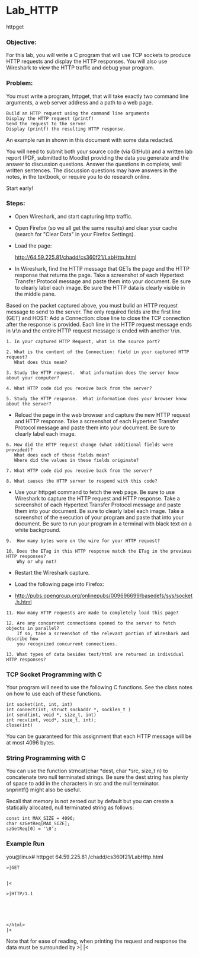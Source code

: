 # Lab_HTTP
httpget

### Objective:

For this lab, you will write a C program that will use TCP sockets to produce HTTP requests and display the HTTP responses.  You will also use Wireshark to view the HTTP traffic and debug your program.

### Problem:

You must write a program, httpget, that will take exactly two command line arguments, a web server address and a path to a web page.  

	Build an HTTP request using the command line arguments
	Display the HTTP request (printf)
	Send the request to the server
	Display (printf) the resulting HTTP response.  

An example run in shown in this document with some data redacted.  

You will need to submit both your source code (via GitHub) and a written lab report (PDF, submitted to Moodle) providing the data you generate and the answer to discussion questions.  Answer the questions in complete, well written sentences.  The discussion questions may have answers in the notes, in the textbook, or require you to do research online. 

Start early!

### Steps:

* Open Wireshark, and start capturing http traffic.

* Open Firefox (so we all get the same results) and clear your cache (search for "Clear Data" in your Firefox Settings).

* Load the page:

	http://64.59.225.81/chadd/cs360f21/LabHttp.html

* In Wireshark, find the HTTP message that GETs the page and the HTTP response that returns the page.  Take a screenshot of each Hypertext Transfer Protocol message and paste them into your document.  Be sure to clearly label each image.  Be sure the HTTP data is clearly visible in the middle pane.

Based on the packet captured above, you must build an HTTP request message to send to the server.  The only required fields are the first line (GET) and HOST:   Add a Connection: close line to close the TCP connection after the response is provided.  Each line in the HTTP request message ends in \r\n and the entire HTTP request message is ended with another \r\n.

```
1. In your captured HTTP Request, what is the source port?

2. What is the content of the Connection: field in your captured HTTP request?  
   What does this mean?
       
3. Study the HTTP request.  What information does the server know about your computer? 

4. What HTTP code did you receive back from the server?

5. Study the HTTP response.  What information does your browser know about the server?
```
* Reload the page in the web browser and capture the new HTTP request and HTTP response.  Take a screenshot of each Hypertext Transfer Protocol message and paste them into your document.  Be sure to clearly label each image.  

```
6. How did the HTTP request change (what additional fields were provided)? 
   What does each of these fields mean?  
   Where did the values in these fields originate?

7. What HTTP code did you receive back from the server?

8. What causes the HTTP server to respond with this code?
```

* Use your httpget command to fetch the web page.  Be sure to use Wireshark to capture the HTTP request and HTTP response.  Take a screenshot of each Hypertext Transfer Protocol message and paste them into your document.  Be sure to clearly label each image.  Take a screenshot of the execution of your program and paste that into your document.  Be sure to run your program in a terminal with black text on a white background.

```
9.  How many bytes were on the wire for your HTTP request?

10. Does the ETag in this HTTP response match the ETag in the previous HTTP responses? 
    Why or why not?
```
* Restart the Wireshark capture.

* Load the following page into Firefox:

 * http://pubs.opengroup.org/onlinepubs/009696699/basedefs/sys/socket.h.html
```
11. How many HTTP requests are made to completely load this page?

12. Are any concurrent connections opened to the server to fetch objects in parallel?  
    If so, take a screenshot of the relevant portion of Wireshark and describe how 
    you recognized concurrent connections.

13. What types of data besides text/html are returned in individual HTTP responses?
```
### TCP Socket Programming with C

Your program will need to use the following C functions.  See the class notes on how to use each of these functions.

	int socket(int, int, int)
	int connect(int, struct sockaddr *, socklen_t )
	int send(int, void *, size_t, int)
	int recv(int, void*, size_t, int);
	close(int)

You can be guaranteed for this assignment that each HTTP message will be at most 4096 bytes.

### String Programming with C

You can use the function strncat(char *dest, char *src, size_t n) to concatenate two null terminated strings.  Be sure the dest string has plenty of space to add in the characters in src and the null terminator.  
snprintf() might also be useful.

Recall that memory is not zeroed out by default but you can create a statically allocated, null terminated string as follows:

```
const int MAX_SIZE = 4096;
char szGetReq[MAX_SIZE];
szGetReq[0] = '\0';
```

### Example Run	


you@linux# httpget 64.59.225.81 /chadd/cs360f21/LabHttp.html
```
>|GET


|<

>|HTTP/1.1 





</html>
|<
```
Note that for ease of reading, when printing the request and response the data must be surrounded by >| |<
